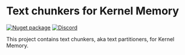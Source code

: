 # Text chunkers for Kernel Memory

[![Nuget package](https://img.shields.io/nuget/v/Microsoft.KernelMemory.Chunkers)](https://www.nuget.org/packages/Microsoft.KernelMemory.Chunkers/)
[![Discord](https://img.shields.io/discord/1063152441819942922?label=Discord&logo=discord&logoColor=white&color=d82679)](https://aka.ms/KMdiscord)

This project contains text chunkers, aka text partitioners, for Kernel Memory.
